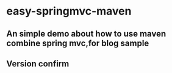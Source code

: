 # easy-springmvc-maven
## An simple demo about how to use maven combine spring mvc,for blog sample

## Version confirm

